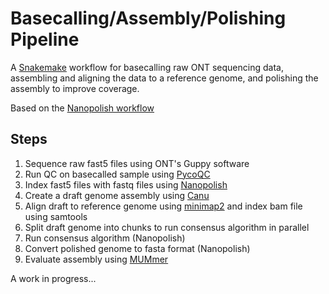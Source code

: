 # Basecalling/Assembly/Polishing Pipeline

A [Snakemake](https://snakemake.readthedocs.io/en/stable/index.html) workflow for basecalling raw ONT sequencing data, assembling and aligning the data to a reference genome, and polishing the assembly to improve coverage.

Based on the [Nanopolish workflow](https://nanopolish.readthedocs.io/en/latest/quickstart_consensus.html)

## Steps

1. Sequence raw fast5 files using ONT's Guppy software
2. Run QC on basecalled sample using [PycoQC](https://github.com/a-slide/pycoQC)
3. Index fast5 files with fastq files using [Nanopolish](https://github.com/jts/nanopolish) 
4. Create a draft genome assembly using [Canu](https://github.com/marbl/canu)
5. Align draft to reference genome using [minimap2](https://github.com/lh3/minimap2) and index bam file using samtools
6. Split draft genome into chunks to run consensus algorithm in parallel
7. Run consensus algorithm (Nanopolish)
8. Convert polished genome to fasta format (Nanopolish)
9. Evaluate assembly using [MUMmer](https://github.com/mummer4/mummer)


A work in progress...